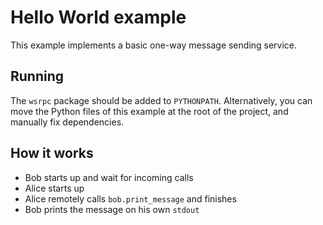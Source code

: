 # Hello World example

This example implements a basic one-way message sending 
service.

## Running

The `wsrpc` package should be added to `PYTHONPATH`.
Alternatively, you can move the Python files of this example
at the root of the project, and manually fix dependencies. 

## How it works

- Bob starts up and wait for incoming calls
- Alice starts up
- Alice remotely calls `bob.print_message` and finishes
- Bob prints the message on his own `stdout`